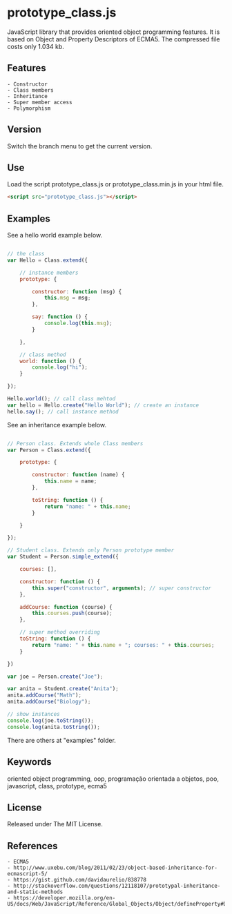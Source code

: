# prototype_class.js

JavaScript library that provides oriented object programming features.
It is based on Object and Property Descriptors of ECMA5. The compressed file costs only 1.034 kb.

## Features

    - Constructor
    - Class members
    - Inheritance
    - Super member access
    - Polymorphism

## Version

Switch the branch menu to get the current version.

## Use

Load the script prototype_class.js or prototype_class.min.js in your html file.

```html
<script src="prototype_class.js"></script>
```

## Examples

See a hello world example below.

```js

// the class
var Hello = Class.extend({

    // instance members
    prototype: {

        constructor: function (msg) {
            this.msg = msg;
        },

        say: function () {
            console.log(this.msg);
        }

    },

    // class method
    world: function () {
        console.log("hi");
    }

});

Hello.world(); // call class mehtod
var hello = Hello.create("Hello World"); // create an instance
hello.say(); // call instance method

```

See an inheritance example below.

```js

// Person class. Extends whole Class members
var Person = Class.extend({

    prototype: {

        constructor: function (name) {
            this.name = name;
        },

        toString: function () {
            return "name: " + this.name;
        }

    } 

});

// Student class. Extends only Person prototype member
var Student = Person.simple_extend({

    courses: [],

    constructor: function () {
        this.super("constructor", arguments); // super constructor
    },

    addCourse: function (course) {
        this.courses.push(course);
    },

    // super method overriding
    toString: function () {
        return "name: " + this.name + "; courses: " + this.courses;
    }

})

var joe = Person.create("Joe");

var anita = Student.create("Anita");
anita.addCourse("Math");
anita.addCourse("Biology");

// show instances
console.log(joe.toString());
console.log(anita.toString());

```

There are others at "examples" folder.

## Keywords

oriented object programming, oop, programação orientada a objetos, poo, javascript, class, prototype, ecma5

## License

Released under The MIT License.

## References

    - ECMA5
    - http://www.uxebu.com/blog/2011/02/23/object-based-inheritance-for-ecmascript-5/
    - https://gist.github.com/davidaurelio/838778
    - http://stackoverflow.com/questions/12118107/prototypal-inheritance-and-static-methods
    - https://developer.mozilla.org/en-US/docs/Web/JavaScript/Reference/Global_Objects/Object/defineProperty#Description
